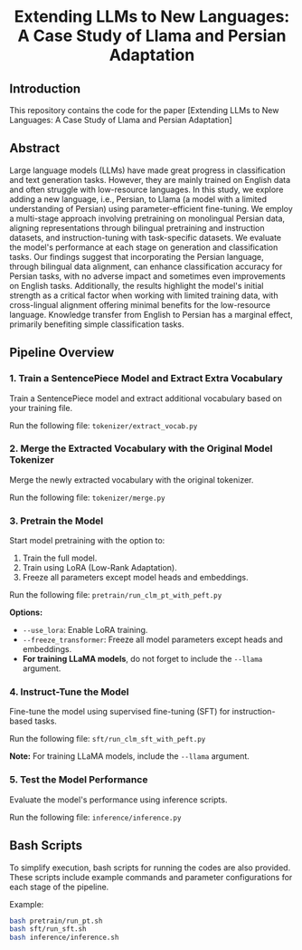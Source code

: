 # <p align="center">Extending LLMs to New Languages: A Case Study of Llama and Persian Adaptation</p>
## Introduction
This repository contains the code for the paper [Extending LLMs to New Languages: A Case Study of Llama and Persian Adaptation]
## Abstract
Large language models (LLMs) have made great progress in classification and text generation tasks. However, they are mainly trained on English data and often struggle with low-resource languages. In this study, we explore adding a new language, i.e., Persian, to Llama (a model with a limited understanding of Persian) using parameter-efficient fine-tuning. We employ a multi-stage approach involving pretraining on monolingual Persian data, aligning representations through bilingual pretraining and instruction datasets, and instruction-tuning with task-specific datasets. We evaluate the model's performance at each stage on generation and classification tasks. Our findings suggest that incorporating the Persian language, through bilingual data alignment, can enhance classification accuracy for Persian tasks, with no adverse impact and sometimes even improvements on English tasks. Additionally, the results highlight the model's initial strength as a critical factor when working with limited training data, with cross-lingual alignment offering minimal benefits for the low-resource language. Knowledge transfer from English to Persian has a marginal effect, primarily benefiting simple classification tasks.

## Pipeline Overview

### 1. Train a SentencePiece Model and Extract Extra Vocabulary
Train a SentencePiece model and extract additional vocabulary based on your training file.

Run the following file: ```tokenizer/extract_vocab.py```

### 2. Merge the Extracted Vocabulary with the Original Model Tokenizer
Merge the newly extracted vocabulary with the original tokenizer.

Run the following file: ```tokenizer/merge.py```

### 3. Pretrain the Model
Start model pretraining with the option to:

1. Train the full model.
2. Train using LoRA (Low-Rank Adaptation).
3. Freeze all parameters except model heads and embeddings.


Run the following file: ```pretrain/run_clm_pt_with_peft.py```

**Options:**
- `--use_lora`: Enable LoRA training.
- `--freeze_transformer`: Freeze all model parameters except heads and embeddings.
- **For training LLaMA models**, do not forget to include the `--llama` argument.

### 4. Instruct-Tune the Model
Fine-tune the model using supervised fine-tuning (SFT) for instruction-based tasks.

Run the following file: ```sft/run_clm_sft_with_peft.py```

**Note:** For training LLaMA models, include the `--llama` argument.

### 5. Test the Model Performance
Evaluate the model's performance using inference scripts.

Run the following file: ```inference/inference.py```

## Bash Scripts
To simplify execution, bash scripts for running the codes are also provided. These scripts include example commands and parameter configurations for each stage of the pipeline.

Example:
```bash
bash pretrain/run_pt.sh
bash sft/run_sft.sh
bash inference/inference.sh
```

